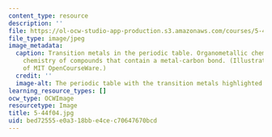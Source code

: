 ```yaml
---
content_type: resource
description: ''
file: https://ol-ocw-studio-app-production.s3.amazonaws.com/courses/5-44-organometallic-chemistry-fall-2004/bed72555e0a318bbe4cec70647670bcd_5-44f04.jpg
file_type: image/jpeg
image_metadata:
  caption: Transition metals in the periodic table. Organometallic chemistry is the
    chemistry of compounds that contain a metal-carbon bond. (Illustration courtesy
    of MIT OpenCourseWare.)
  credit: ''
  image-alt: The periodic table with the transition metals highlighted.
learning_resource_types: []
ocw_type: OCWImage
resourcetype: Image
title: 5-44f04.jpg
uid: bed72555-e0a3-18bb-e4ce-c70647670bcd
---
```

